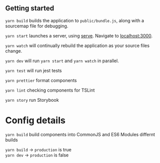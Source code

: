 ## Getting started

`yarn build` builds the application to `public/bundle.js`, along with a sourcemap file for debugging.

`yarn start` launches a server, using [serve](https://github.com/zeit/serve). Navigate to [localhost:3000](http://localhost:3000).

`yarn watch` will continually rebuild the application as your source files change.

`yarn dev` will run `yarn start` and `yarn watch` in parallel.

`yarn test` will run jest tests

`yarn prettier` format components

`yarn lint` checking components for TSLint

`yarn story` run Storybook

# Config details

`yarn build` build components into CommonJS and ES6 Modules differnt builds

`yarn build` -> `production` is true  
`yarn dev` -> `production` is false
